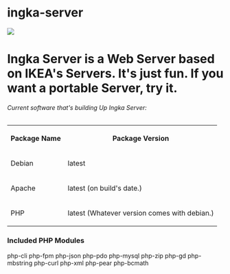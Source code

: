 # ingka-server
<img src="https://upload.wikimedia.org/wikipedia/commons/thumb/c/c5/Ikea_logo.svg/400px-Ikea_logo.svg.png"></img>
<h1>Ingka Server is a Web Server based on IKEA's Servers. It's just fun. If you want a portable Server, try it.</h1>
<h6>Current software that's building Up Ingka Server:</h6>
<center>
  <table>
  <tr>
  <th>
  <p>Package Name</p>
  </th>
  <th>
  <p>Package Version</p>
  </th>
  </tr>
  <tr>
  <td>
  <p>Debian</p>
  </td>
  <td>
  <p>latest</p>
  </td>
  </tr>
  <tr>
  <td>
  <p>Apache</p>
  </td>
  <td>
  <p>latest (on build's date.)</p>
  </td>
  </tr>
  <tr>
    <td>
      <p>PHP</p>
     </td>
    <td>
      <p>latest (Whatever version comes with debian.)</p>
    </td>
    </tr>
  </table>
</center>
<h3>Included PHP Modules</h3>
  <p>php-cli php-fpm php-json php-pdo php-mysql php-zip php-gd  php-mbstring php-curl php-xml php-pear php-bcmath</p>
